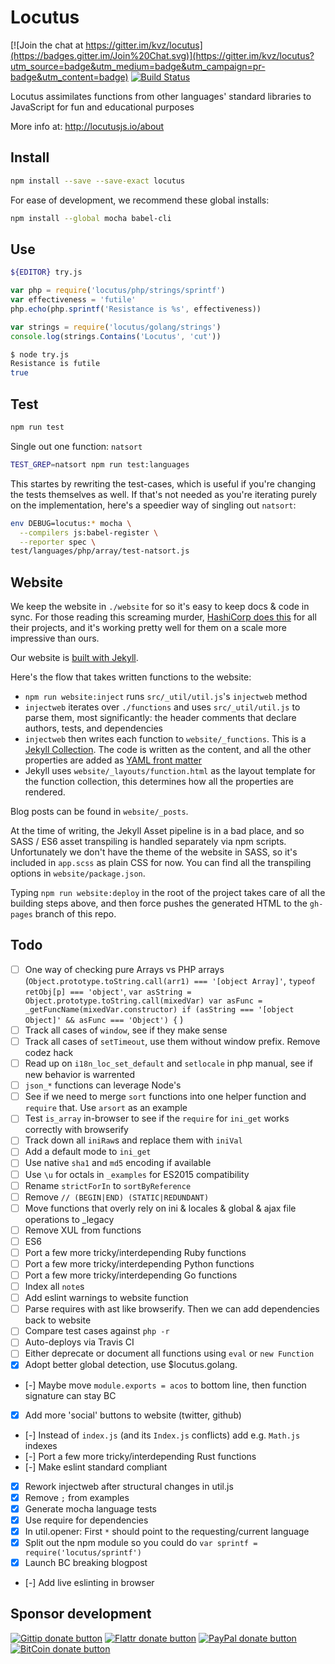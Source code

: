 # Locutus

<!-- badges/ -->
[![Join the chat at https://gitter.im/kvz/locutus](https://badges.gitter.im/Join%20Chat.svg)](https://gitter.im/kvz/locutus?utm_source=badge&utm_medium=badge&utm_campaign=pr-badge&utm_content=badge)
[![Build Status](https://secure.travis-ci.org/kvz/locutus.svg?branch=master)](http://travis-ci.org/kvz/locutus "Check this project's build status on TravisCI")
<!-- /badges -->

Locutus assimilates functions from other languages' standard libraries to JavaScript for fun and educational purposes

More info at: http://locutusjs.io/about

## Install

```bash
npm install --save --save-exact locutus
```

For ease of development, we recommend these global installs:

```bash
npm install --global mocha babel-cli
```

## Use

```bash
${EDITOR} try.js
```

```javascript
var php = require('locutus/php/strings/sprintf')
var effectiveness = 'futile'
php.echo(php.sprintf('Resistance is %s', effectiveness))
```

```javascript
var strings = require('locutus/golang/strings')
console.log(strings.Contains('Locutus', 'cut'))
```

```bash
$ node try.js
Resistance is futile
true
```

## Test

```bash
npm run test
```

Single out one function: `natsort`

```bash
TEST_GREP=natsort npm run test:languages
```

This startes by rewriting the test-cases, which is useful if you're changing the tests themselves as well. If that's not needed as you're iterating purely on the implementation, here's a speedier way of singling out `natsort`:

```bash
env DEBUG=locutus:* mocha \
  --compilers js:babel-register \
  --reporter spec \
test/languages/php/array/test-natsort.js
```

## Website 

We keep the website in `./website` for so it's easy to keep docs & code in sync. For those reading this screaming murder, [HashiCorp does this](https://github.com/hashicorp/terraform/tree/master/website) for all their projects, and it's working pretty well for them on a scale more impressive than ours.

Our website is [built with Jekyll](/blog/2016/04/02/jekyll/).

Here's the flow that takes written functions to the website:

 - `npm run website:inject` runs `src/_util/util.js`'s `injectweb` method
 - `injectweb` iterates over `./functions` and uses `src/_util/util.js` to parse them, most significantly: the header comments that declare authors, tests, and dependencies
 - `injectweb` then writes each function to `website/_functions`. This is a [Jekyll Collection](https://jekyllrb.com/docs/collections/). The code is written as the content, and all the other properties are added as [YAML front matter](https://jekyllrb.com/docs/frontmatter/)
 - Jekyll uses `website/_layouts/function.html` as the layout template for the function collection, this determines how all the properties are rendered.
 
Blog posts can be found in `website/_posts`.
 
At the time of writing, the Jekyll Asset pipeline is in a bad place, and so SASS / ES6 asset transpiling is handled separately via npm scripts. Unfortunately we don't have the theme of the website in SASS, so it's included in `app.scss` as plain CSS for now. You can find all the transpiling options in `website/package.json`.

Typing `npm run website:deploy` in the root of the project takes care of all the building steps above, and then force pushes the generated HTML to the `gh-pages` branch of this repo.

## Todo

- [ ] One way of checking pure Arrays vs PHP arrays (`Object.prototype.toString.call(arr1) === '[object Array]'`, `typeof retObj[p] === 'object'`, `var asString = Object.prototype.toString.call(mixedVar) var asFunc = _getFuncName(mixedVar.constructor) if (asString === '[object Object]' && asFunc === 'Object') {` )
- [ ] Track all cases of `window`, see if they make sense
- [ ] Track all cases of `setTimeout`, use them without window prefix. Remove codez hack
- [ ] Read up on `i18n_loc_set_default` and `setlocale` in php manual, see if new behavior is warrented
- [ ] `json_*` functions can leverage Node's
- [ ] See if we need to merge `sort` functions into one helper function and `require` that. Use `arsort` as an example
- [ ] Test `is_array` in-browser to see if the `require` for `ini_get` works correctly with browserify
- [ ] Track down all `iniRaw`s and replace them with `iniVal`
- [ ] Add a default mode to `ini_get`
- [ ] Use native `sha1` and `md5` encoding if available
- [ ] Use `\u` for octals in `_examples` for ES2015 compatibility
- [ ] Rename `strictForIn` to `sortByReference`
- [ ] Remove `// (BEGIN|END) (STATIC|REDUNDANT)`
- [ ] Move functions that overly rely on ini & locales & global & ajax file operations to \_legacy
- [ ] Remove XUL from functions
- [ ] ES6
- [ ] Port a few more tricky/interdepending Ruby functions
- [ ] Port a few more tricky/interdepending Python functions
- [ ] Port a few more tricky/interdepending Go functions
- [ ] Index all `note`s
- [ ] Add eslint warnings to website function
- [ ] Parse requires with ast like browserify. Then we can add dependencies back to website
- [ ] Compare test cases against `php -r`
- [ ] Auto-deploys via Travis CI
- [ ] Either deprecate or document all functions using `eval` or  `new Function`
- [x] Adopt better global detection, use $locutus.golang.<specifics>
- [-] Maybe move `module.exports = acos` to bottom line, then function signature can stay BC
- [x] Add more 'social' buttons to website (twitter, github)
- [-] Instead of `index.js` (and its `Index.js` conflicts) add e.g. `Math.js` indexes
- [-] Port a few more tricky/interdepending Rust functions
- [-] Make eslint standard compliant
- [x] Rework injectweb after structural changes in util.js
- [x] Remove `;` from examples
- [x] Generate mocha language tests
- [x] Use require for dependencies
- [x] In util.opener: First `*` should point to the requesting/current language
- [x] Split out the npm module so you could do `var sprintf = require('locutus/sprintf')`
- [x] Launch BC breaking blogpost
- [-] Add live eslinting in browser

## Sponsor development

<!-- badges/ -->
[![Gittip donate button](http://img.shields.io/gittip/kvz.png)](https://www.gittip.com/kvz/ "Sponsor the development of locutus via Gittip")
[![Flattr donate button](http://img.shields.io/flattr/donate.png?color=yellow)](https://flattr.com/submit/auto?user_id=kvz&url=https://github.com/kvz/locutus&title=locutus&language=&tags=github&category=software "Sponsor the development of locutus via Flattr")
[![PayPal donate button](http://img.shields.io/paypal/donate.png?color=yellow)](https://www.paypal.com/cgi-bin/webscr?cmd=_donations&business=kevin%40vanzonneveld%2enet&lc=NL&item_name=Open%20source%20donation%20to%20Kevin%20van%20Zonneveld&currency_code=USD&bn=PP-DonationsBF%3abtn_donate_SM%2egif%3aNonHosted "Sponsor the development of locutus via Paypal")
[![BitCoin donate button](http://img.shields.io/bitcoin/donate.png?color=yellow)](https://coinbase.com/checkouts/19BtCjLCboRgTAXiaEvnvkdoRyjd843Dg2 "Sponsor the development of locutus via BitCoin")
<!-- /badges -->
